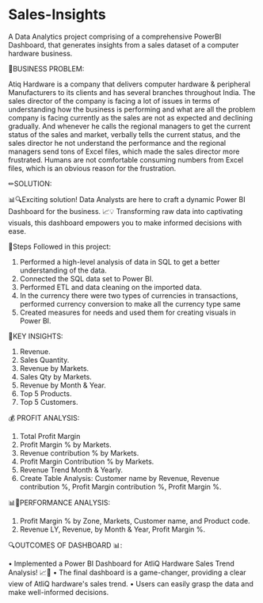 # Sales-Insights

A Data Analytics project comprising of a comprehensive PowerBI Dashboard, that generates insights from a sales dataset of a computer hardware business.

🎯BUSINESS PROBLEM:

Atiq Hardware is a company that delivers computer hardware & peripheral Manufacturers to its clients and has several branches throughout India. The sales director of the company is facing a lot of issues in terms of understanding how the business is performing and what are all the problem company is facing currently as the sales are not as expected and declining gradually. And whenever he calls the regional managers to get the current status of the sales and market, verbally tells the current status, and the sales director he not understand the performance and the regional managers send tons of Excel files, which made the sales director more frustrated. Humans are not comfortable consuming numbers from Excel files, which is an obvious reason for the frustration.

✏SOLUTION:

📊🔍Exciting solution! Data Analysts are here to craft a dynamic Power BI Dashboard for the business. 
📈💡 Transforming raw data into captivating visuals, this dashboard empowers you to make informed decisions with ease.

📝Steps Followed in this project:
 
1) Performed a high-level analysis of data in SQL to get a better understanding of the data. 
2) Connected the SQL data set to Power BI. 
3) Performed ETL and data cleaning on the imported data. 
4) In the currency there were two types of currencies in transactions, performed currency conversion to make all the currency type same 
5) Created measures for needs and used them for creating visuals in Power BI.

🔑KEY INSIGHTS:

1. Revenue. 
2. Sales Quantity. 
3. Revenue by Markets. 
4. Sales Qty by Markets. 
5. Revenue by Month & Year. 
6. Top 5 Products. 
7. Top 5 Customers.


💰 PROFIT ANALYSIS:

1. Total Profit Margin 
2. Profit Margin % by Markets. 
3. Revenue contribution % by Markets. 
4. Profit Margin Contribution % by Markets. 
5. Revenue Trend Month & Yearly. 
6. Create Table Analysis: Customer name by Revenue, Revenue contribution %, Profit Margin contribution %, Profit Margin %.
 
📊🚀PERFORMANCE ANALYSIS:

1. Profit Margin % by Zone, Markets, Customer name, and Product code. 
2. Revenue LY, Revenue, by Month & Year, Profit Margin %.

🔍OUTCOMES OF DASHBOARD 📊:

• Implemented a Power BI Dashboard for AtliQ Hardware Sales Trend Analysis! 📈💼
• The final dashboard is a game-changer, providing a clear view of AtliQ hardware's sales trend. 
• Users can easily grasp the data and make well-informed decisions.


